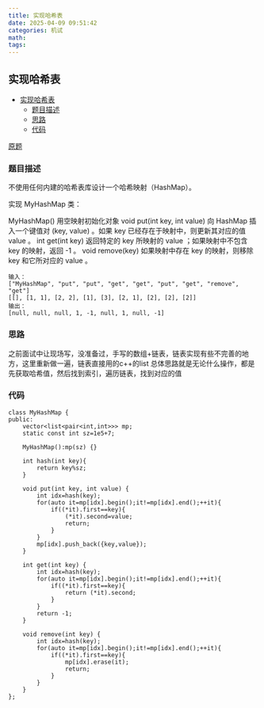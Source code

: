 ```yaml
---
title: 实现哈希表
date: 2025-04-09 09:51:42
categories: 机试
math:
tags:
---
```

## 实现哈希表

<!-- TOC -->

- [实现哈希表](#实现哈希表)
    - [题目描述](#题目描述)
    - [思路](#思路)
    - [代码](#代码)

<!-- /TOC -->

[原题](https://leetcode.cn/problems/design-hashmap/description/)


### 题目描述
不使用任何内建的哈希表库设计一个哈希映射（HashMap）。

实现 MyHashMap 类：

MyHashMap() 用空映射初始化对象
void put(int key, int value) 向 HashMap 插入一个键值对 (key, value) 。如果 key 已经存在于映射中，则更新其对应的值 value 。
int get(int key) 返回特定的 key 所映射的 value ；如果映射中不包含 key 的映射，返回 -1 。
void remove(key) 如果映射中存在 key 的映射，则移除 key 和它所对应的 value 。

```
输入：
["MyHashMap", "put", "put", "get", "get", "put", "get", "remove", "get"]
[[], [1, 1], [2, 2], [1], [3], [2, 1], [2], [2], [2]]
输出：
[null, null, null, 1, -1, null, 1, null, -1]
```

### 思路
之前面试中让现场写，没准备过，手写的数组+链表，链表实现有些不完善的地方，这里重新做一遍，链表直接用的c++的list
总体思路就是无论什么操作，都是先获取哈希值，然后找到索引，遍历链表，找到对应的值
### 代码
```
class MyHashMap {
public:
    vector<list<pair<int,int>>> mp;
    static const int sz=1e5+7;

    MyHashMap():mp(sz) {}

    int hash(int key){
        return key%sz;
    }
    
    void put(int key, int value) {
        int idx=hash(key);
        for(auto it=mp[idx].begin();it!=mp[idx].end();++it){
            if((*it).first==key){
                (*it).second=value;
                return;
            }
        }
        mp[idx].push_back({key,value});
    }
    
    int get(int key) {
        int idx=hash(key);
        for(auto it=mp[idx].begin();it!=mp[idx].end();++it){
            if((*it).first==key){
                return (*it).second;
            }
        }
        return -1;
    }
    
    void remove(int key) {
        int idx=hash(key);
        for(auto it=mp[idx].begin();it!=mp[idx].end();++it){
            if((*it).first==key){
                mp[idx].erase(it);
                return;
            }
        }
    }
};

```